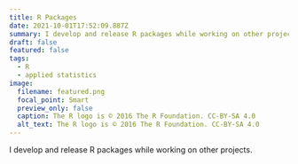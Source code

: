```yaml
---
title: R Packages
date: 2021-10-01T17:52:09.887Z
summary: I develop and release R packages while working on other projects.
draft: false
featured: false
tags:
  - R
  - applied statistics
image:
  filename: featured.png
  focal_point: Smart
  preview_only: false
  caption: The R logo is © 2016 The R Foundation. CC-BY-SA 4.0
  alt_text: The R logo is © 2016 The R Foundation. CC-BY-SA 4.0
---
```

I develop and release R packages while working on other projects.
